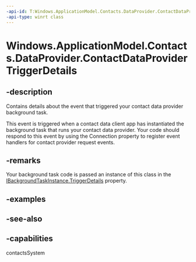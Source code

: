 ```yaml
---
-api-id: T:Windows.ApplicationModel.Contacts.DataProvider.ContactDataProviderTriggerDetails
-api-type: winrt class
---
```


<!-- Class syntax.
public class ContactDataProviderTriggerDetails : Windows.ApplicationModel.Contacts.DataProvider.IContactDataProviderTriggerDetails
-->

# Windows.ApplicationModel.Contacts.DataProvider.ContactDataProviderTriggerDetails

## -description
Contains details about the event that triggered your contact data provider background task.

This event is triggered when a contact data client app has instantiated the background task that runs your contact data provider. Your code should respond to this event by using the Connection property to register event handlers for contact provider request events.

## -remarks
Your background task code is passed an instance of this class in the [IBackgroundTaskInstance.TriggerDetails](/uwp/api/Windows.ApplicationModel.Background.IBackgroundTaskInstance.TriggerDetails) property.

## -examples

## -see-also

## -capabilities
contactsSystem
